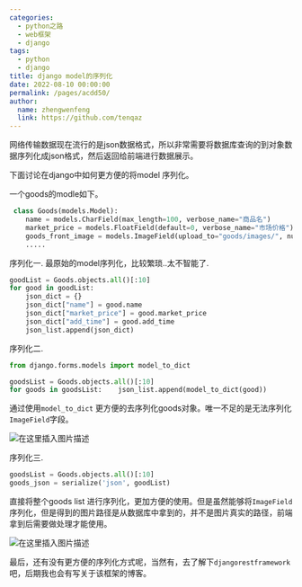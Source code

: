 ```yaml
---
categories: 
  - python之路
  - web框架
  - django
tags: 
  - python
  - django
title: django model的序列化
date: 2022-08-10 00:00:00
permalink: /pages/acdd50/
author: 
  name: zhengwenfeng
  link: https://github.com/tenqaz
---
```




网络传输数据现在流行的是json数据格式，所以非常需要将数据库查询的到对象数据序列化成json格式，然后返回给前端进行数据展示。

下面讨论在django中如何更方便的将model 序列化。

一个goods的modle如下。
```python
 class Goods(models.Model):
    name = models.CharField(max_length=100, verbose_name="商品名")
    market_price = models.FloatField(default=0, verbose_name="市场价格")
    goods_front_image = models.ImageField(upload_to="goods/images/", null=True, blank=True, verbose_name="封面图")    
    .....

```

序列化一. 最原始的model序列化，比较繁琐..太不智能了.
```python
goodList = Goods.objects.all()[:10]
for good in goodList:
    json_dict = {}
    json_dict["name"] = good.name                    
    json_dict["market_price"] = good.market_price
    json_dict["add_time"] = good.add_time
    json_list.append(json_dict)
```

序列化二.
```python
from django.forms.models import model_to_dict

goodsList = Goods.objects.all()[:10]
for goods in goodsList:    json_list.append(model_to_dict(good))
```
通过使用`model_to_dict` 更方便的去序列化goods对象。唯一不足的是无法序列化`ImageField`字段。

![在这里插入图片描述](https://gcore.jsdelivr.net/gh/tenqaz/BLOG-CDN@main/1604217291865.png#alt=)

序列化三.
```python
goodsList = Goods.objects.all()[:10]
goods_json = serialize('json', goodList)
```
直接将整个goods list 进行序列化，更加方便的使用。但是虽然能够将`ImageField`序列化，但是得到的图片路径是从数据库中拿到的，并不是图片真实的路径，前端拿到后需要做处理才能使用。

![在这里插入图片描述](https://gcore.jsdelivr.net/gh/tenqaz/BLOG-CDN@main/1604217324349.png#alt=)

最后，还有没有更方便的序列化方式呢，当然有，去了解下`djangorestframework`吧，后期我也会有写关于该框架的博客。